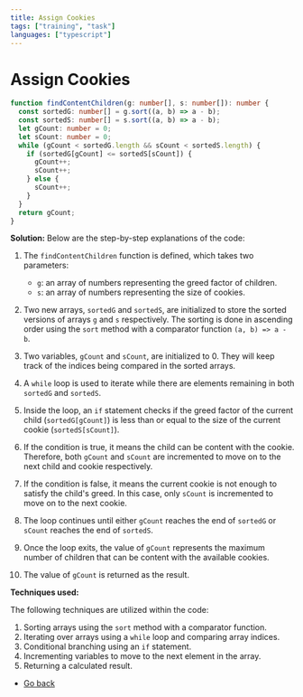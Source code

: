 ```yaml
---
title: Assign Cookies
tags: ["training", "task"]
languages: ["typescript"]
---
```


# Assign Cookies

```typescript
function findContentChildren(g: number[], s: number[]): number {
  const sortedG: number[] = g.sort((a, b) => a - b);
  const sortedS: number[] = s.sort((a, b) => a - b);
  let gCount: number = 0;
  let sCount: number = 0;
  while (gCount < sortedG.length && sCount < sortedS.length) {
    if (sortedG[gCount] <= sortedS[sCount]) {
      gCount++;
      sCount++;
    } else {
      sCount++;
    }
  }
  return gCount;
}
```

**Solution:**
Below are the step-by-step explanations of the code:

1. The `findContentChildren` function is defined, which takes two parameters:

   - `g`: an array of numbers representing the greed factor of children.
   - `s`: an array of numbers representing the size of cookies.

2. Two new arrays, `sortedG` and `sortedS`, are initialized to store the sorted versions of arrays `g` and `s` respectively. The sorting is done in ascending order using the `sort` method with a comparator function `(a, b) => a - b`.

3. Two variables, `gCount` and `sCount`, are initialized to 0. They will keep track of the indices being compared in the sorted arrays.

4. A `while` loop is used to iterate while there are elements remaining in both `sortedG` and `sortedS`.

5. Inside the loop, an `if` statement checks if the greed factor of the current child (`sortedG[gCount]`) is less than or equal to the size of the current cookie (`sortedS[sCount]`).

6. If the condition is true, it means the child can be content with the cookie. Therefore, both `gCount` and `sCount` are incremented to move on to the next child and cookie respectively.

7. If the condition is false, it means the current cookie is not enough to satisfy the child's greed. In this case, only `sCount` is incremented to move on to the next cookie.

8. The loop continues until either `gCount` reaches the end of `sortedG` or `sCount` reaches the end of `sortedS`.

9. Once the loop exits, the value of `gCount` represents the maximum number of children that can be content with the available cookies.

10. The value of `gCount` is returned as the result.

**Techniques used:**

The following techniques are utilized within the code:

1. Sorting arrays using the `sort` method with a comparator function.
2. Iterating over arrays using a `while` loop and comparing array indices.
3. Conditional branching using an `if` statement.
4. Incrementing variables to move to the next element in the array.
5. Returning a calculated result.

- [Go back](../readme.md)
